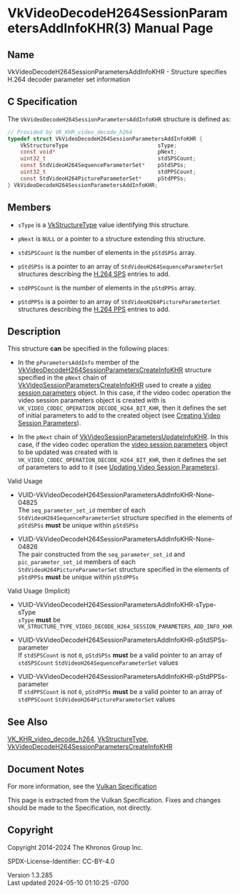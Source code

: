 # VkVideoDecodeH264SessionParametersAddInfoKHR(3) Manual Page

## Name

VkVideoDecodeH264SessionParametersAddInfoKHR - Structure specifies H.264
decoder parameter set information



## <a href="#_c_specification" class="anchor"></a>C Specification

The `VkVideoDecodeH264SessionParametersAddInfoKHR` structure is defined
as:

``` c
// Provided by VK_KHR_video_decode_h264
typedef struct VkVideoDecodeH264SessionParametersAddInfoKHR {
    VkStructureType                            sType;
    const void*                                pNext;
    uint32_t                                   stdSPSCount;
    const StdVideoH264SequenceParameterSet*    pStdSPSs;
    uint32_t                                   stdPPSCount;
    const StdVideoH264PictureParameterSet*     pStdPPSs;
} VkVideoDecodeH264SessionParametersAddInfoKHR;
```

## <a href="#_members" class="anchor"></a>Members

- `sType` is a [VkStructureType](https://registry.khronos.org/vulkan/specs/1.3-extensions/man/html/VkStructureType.html) value identifying
  this structure.

- `pNext` is `NULL` or a pointer to a structure extending this
  structure.

- `stdSPSCount` is the number of elements in the `pStdSPSs` array.

- `pStdSPSs` is a pointer to an array of
  `StdVideoH264SequenceParameterSet` structures describing the <a
  href="https://registry.khronos.org/vulkan/specs/1.3-extensions/html/vkspec.html#decode-h264-sps"
  target="_blank" rel="noopener">H.264 SPS</a> entries to add.

- `stdPPSCount` is the number of elements in the `pStdPPSs` array.

- `pStdPPSs` is a pointer to an array of
  `StdVideoH264PictureParameterSet` structures describing the <a
  href="https://registry.khronos.org/vulkan/specs/1.3-extensions/html/vkspec.html#decode-h264-pps"
  target="_blank" rel="noopener">H.264 PPS</a> entries to add.

## <a href="#_description" class="anchor"></a>Description

This structure **can** be specified in the following places:

- In the `pParametersAddInfo` member of the
  [VkVideoDecodeH264SessionParametersCreateInfoKHR](https://registry.khronos.org/vulkan/specs/1.3-extensions/man/html/VkVideoDecodeH264SessionParametersCreateInfoKHR.html)
  structure specified in the `pNext` chain of
  [VkVideoSessionParametersCreateInfoKHR](https://registry.khronos.org/vulkan/specs/1.3-extensions/man/html/VkVideoSessionParametersCreateInfoKHR.html)
  used to create a <a
  href="https://registry.khronos.org/vulkan/specs/1.3-extensions/html/vkspec.html#video-session-parameters"
  target="_blank" rel="noopener">video session parameters</a> object. In
  this case, if the video codec operation the video session parameters
  object is created with is
  `VK_VIDEO_CODEC_OPERATION_DECODE_H264_BIT_KHR`, then it defines the
  set of initial parameters to add to the created object (see <a
  href="https://registry.khronos.org/vulkan/specs/1.3-extensions/html/vkspec.html#creating-video-session-parameters"
  target="_blank" rel="noopener">Creating Video Session Parameters</a>).

- In the `pNext` chain of
  [VkVideoSessionParametersUpdateInfoKHR](https://registry.khronos.org/vulkan/specs/1.3-extensions/man/html/VkVideoSessionParametersUpdateInfoKHR.html).
  In this case, if the video codec operation the <a
  href="https://registry.khronos.org/vulkan/specs/1.3-extensions/html/vkspec.html#video-session-parameters"
  target="_blank" rel="noopener">video session parameters</a> object to
  be updated was created with is
  `VK_VIDEO_CODEC_OPERATION_DECODE_H264_BIT_KHR`, then it defines the
  set of parameters to add to it (see <a
  href="https://registry.khronos.org/vulkan/specs/1.3-extensions/html/vkspec.html#video-session-parameters-update"
  target="_blank" rel="noopener">Updating Video Session Parameters</a>).

Valid Usage

- <a href="#VUID-VkVideoDecodeH264SessionParametersAddInfoKHR-None-04825"
  id="VUID-VkVideoDecodeH264SessionParametersAddInfoKHR-None-04825"></a>
  VUID-VkVideoDecodeH264SessionParametersAddInfoKHR-None-04825  
  The `seq_parameter_set_id` member of each
  `StdVideoH264SequenceParameterSet` structure specified in the elements
  of `pStdSPSs` **must** be unique within `pStdSPSs`

- <a href="#VUID-VkVideoDecodeH264SessionParametersAddInfoKHR-None-04826"
  id="VUID-VkVideoDecodeH264SessionParametersAddInfoKHR-None-04826"></a>
  VUID-VkVideoDecodeH264SessionParametersAddInfoKHR-None-04826  
  The pair constructed from the `seq_parameter_set_id` and
  `pic_parameter_set_id` members of each
  `StdVideoH264PictureParameterSet` structure specified in the elements
  of `pStdPPSs` **must** be unique within `pStdPPSs`

Valid Usage (Implicit)

- <a href="#VUID-VkVideoDecodeH264SessionParametersAddInfoKHR-sType-sType"
  id="VUID-VkVideoDecodeH264SessionParametersAddInfoKHR-sType-sType"></a>
  VUID-VkVideoDecodeH264SessionParametersAddInfoKHR-sType-sType  
  `sType` **must** be
  `VK_STRUCTURE_TYPE_VIDEO_DECODE_H264_SESSION_PARAMETERS_ADD_INFO_KHR`

- <a
  href="#VUID-VkVideoDecodeH264SessionParametersAddInfoKHR-pStdSPSs-parameter"
  id="VUID-VkVideoDecodeH264SessionParametersAddInfoKHR-pStdSPSs-parameter"></a>
  VUID-VkVideoDecodeH264SessionParametersAddInfoKHR-pStdSPSs-parameter  
  If `stdSPSCount` is not `0`, `pStdSPSs` **must** be a valid pointer to
  an array of `stdSPSCount` `StdVideoH264SequenceParameterSet` values

- <a
  href="#VUID-VkVideoDecodeH264SessionParametersAddInfoKHR-pStdPPSs-parameter"
  id="VUID-VkVideoDecodeH264SessionParametersAddInfoKHR-pStdPPSs-parameter"></a>
  VUID-VkVideoDecodeH264SessionParametersAddInfoKHR-pStdPPSs-parameter  
  If `stdPPSCount` is not `0`, `pStdPPSs` **must** be a valid pointer to
  an array of `stdPPSCount` `StdVideoH264PictureParameterSet` values

## <a href="#_see_also" class="anchor"></a>See Also

[VK_KHR_video_decode_h264](https://registry.khronos.org/vulkan/specs/1.3-extensions/man/html/VK_KHR_video_decode_h264.html),
[VkStructureType](https://registry.khronos.org/vulkan/specs/1.3-extensions/man/html/VkStructureType.html),
[VkVideoDecodeH264SessionParametersCreateInfoKHR](https://registry.khronos.org/vulkan/specs/1.3-extensions/man/html/VkVideoDecodeH264SessionParametersCreateInfoKHR.html)

## <a href="#_document_notes" class="anchor"></a>Document Notes

For more information, see the <a
href="https://registry.khronos.org/vulkan/specs/1.3-extensions/html/vkspec.html#VkVideoDecodeH264SessionParametersAddInfoKHR"
target="_blank" rel="noopener">Vulkan Specification</a>

This page is extracted from the Vulkan Specification. Fixes and changes
should be made to the Specification, not directly.

## <a href="#_copyright" class="anchor"></a>Copyright

Copyright 2014-2024 The Khronos Group Inc.

SPDX-License-Identifier: CC-BY-4.0

Version 1.3.285  
Last updated 2024-05-10 01:10:25 -0700
